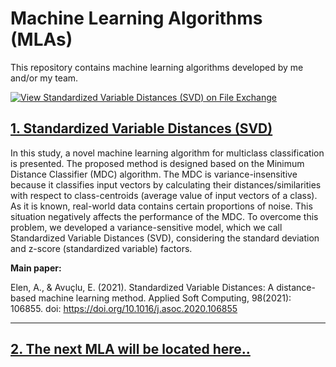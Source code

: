 # Machine Learning Algorithms (MLAs)
This repository contains machine learning algorithms developed by me and/or my team.

[![View Standardized Variable Distances (SVD) on File Exchange](https://www.mathworks.com/matlabcentral/images/matlab-file-exchange.svg)](https://www.mathworks.com/matlabcentral/fileexchange/84540-standardized-variable-distances-svd)

## [1. Standardized Variable Distances (SVD)](https://github.com/abdullahelen/MachineLearning/tree/main/SVD)

In this study, a novel machine learning algorithm for multiclass classification is presented. The proposed method is designed based on the Minimum Distance Classifier (MDC) algorithm. The MDC is variance-insensitive because it classifies input vectors by calculating their distances/similarities with respect to class-centroids (average value of input vectors of a class). As it is known, real-world data contains certain proportions of noise. This situation negatively affects the performance of the MDC. To overcome this problem, we developed a variance-sensitive model, which we call Standardized Variable Distances (SVD), considering the standard deviation and z-score (standardized variable) factors.

**Main paper:**

Elen, A., & Avuçlu, E. (2021). Standardized Variable Distances: A distance-based machine learning method. Applied Soft Computing, 98(2021): 106855. doi: https://doi.org/10.1016/j.asoc.2020.106855


_____________________________________________________


## [2. The next MLA will be located here..](https://github.com/abdullahelen/MachineLearning/tree/main/?)
